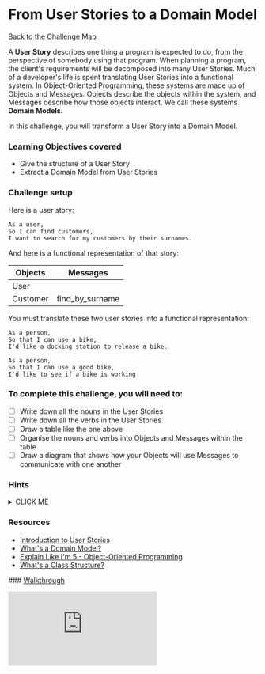 # From User Stories to a Domain Model

[Back to the Challenge Map](0_challenge_map.md)

A **User Story** describes one thing a program is expected to do, from the perspective of somebody using that program. When planning a program, the client's requirements will be decomposed into many User Stories. Much of a developer's life is spent translating User Stories into a functional system. In Object-Oriented Programming, these systems are made up of Objects and Messages. Objects describe the objects within the system, and Messages describe how those objects interact. We call these systems **Domain Models**.

In this challenge, you will transform a User Story into a Domain Model.

### Learning Objectives covered
- Give the structure of a User Story
- Extract a Domain Model from User Stories

### Challenge setup

Here is a user story:

```
As a user,
So I can find customers,
I want to search for my customers by their surnames.
```

And here is a functional representation of that story:

Objects  | Messages
------------- | -------------
User  |
Customer  | find_by_surname

You must translate these two user stories into a functional representation:

```
As a person,
So that I can use a bike,
I'd like a docking station to release a bike.

As a person,
So that I can use a good bike,
I'd like to see if a bike is working
```

### To complete this challenge, you will need to:

- [ ] Write down all the nouns in the User Stories
- [ ] Write down all the verbs in the User Stories
- [ ] Draw a table like the one above
- [ ] Organise the nouns and verbs into Objects and Messages within the table
- [ ] Draw a diagram that shows how your Objects will use Messages to communicate with one another

### Hints
<details><summary>CLICK ME</summary>
  <ul>  
    <li>The first part of this challenge is straightforward enough - use the table above as an example of what you need to achieve</li>
    <li>Next, you'll need to create a diagram to demonstrate Object interactions.  This can take any form you like as long as it shows what your objects will be, and what messages you expect them to respond to</li>
  </ul>
</details>

### Resources
- [Introduction to User Stories](https://www.mountaingoatsoftware.com/agile/user-stories)
- [What's a Domain Model?](http://sjmog.github.io/posts/502_domain-modelling/)
- [Explain Like I'm 5 - Object-Oriented Programming](https://www.reddit.com/r/explainlikeimfive/comments/1pyhng/eli5_objected_oriented_programming/)
- [What's a Class Structure?](http://sjmog.github.io/posts/504_whats-a-class-structure/)

### [Walkthrough](walkthroughs/2.md)


![Tracking pixel](https://githubanalytics.herokuapp.com/course/boris_bikes/2_working_with_user_stories.md)
